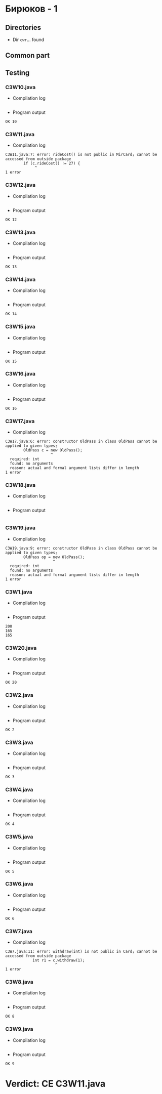 # Бирюков - 1
## Directories
- Dir `cwr`... found
## Common part
## Testing

### C3W10.java

- Compilation log
```

```
- Program output
```
OK 10

```

### C3W11.java

- Compilation log
```
C3W11.java:7: error: rideCost() is not public in MirCard; cannot be accessed from outside package
        if (c.rideCost() != 27) {
             ^
1 error

```

### C3W12.java

- Compilation log
```

```
- Program output
```
OK 12

```

### C3W13.java

- Compilation log
```

```
- Program output
```
OK 13

```

### C3W14.java

- Compilation log
```

```
- Program output
```
OK 14

```

### C3W15.java

- Compilation log
```

```
- Program output
```
OK 15

```

### C3W16.java

- Compilation log
```

```
- Program output
```
OK 16

```

### C3W17.java

- Compilation log
```
C3W17.java:6: error: constructor OldPass in class OldPass cannot be applied to given types;
        OldPass c = new OldPass();
                    ^
  required: int
  found: no arguments
  reason: actual and formal argument lists differ in length
1 error

```

### C3W18.java

- Compilation log
```

```
- Program output
```

```

### C3W19.java

- Compilation log
```
C3W19.java:9: error: constructor OldPass in class OldPass cannot be applied to given types;
        OldPass op = new OldPass();
                     ^
  required: int
  found: no arguments
  reason: actual and formal argument lists differ in length
1 error

```

### C3W1.java

- Compilation log
```

```
- Program output
```
200
165
165

```

### C3W20.java

- Compilation log
```

```
- Program output
```
OK 20

```

### C3W2.java

- Compilation log
```

```
- Program output
```
OK 2

```

### C3W3.java

- Compilation log
```

```
- Program output
```
OK 3

```

### C3W4.java

- Compilation log
```

```
- Program output
```
OK 4

```

### C3W5.java

- Compilation log
```

```
- Program output
```
OK 5

```

### C3W6.java

- Compilation log
```

```
- Program output
```
OK 6

```

### C3W7.java

- Compilation log
```
C3W7.java:11: error: withdraw(int) is not public in Card; cannot be accessed from outside package
            int r1 = c.withdraw(1);
                      ^
1 error

```

### C3W8.java

- Compilation log
```

```
- Program output
```
OK 8

```

### C3W9.java

- Compilation log
```

```
- Program output
```
OK 9

```
# Verdict: CE C3W11.java
